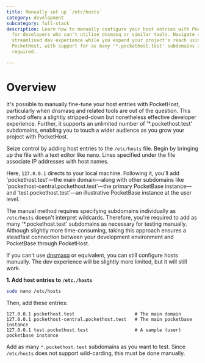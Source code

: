 ```yaml
---
title: Manually set up `/etc/hosts`
category: development
subcategory: full-stack
description: Learn how to manually configure your host entries with PocketHost
  for developers who can't utilize dnsmasq or similar tools. Navigate a slightly
  streamlined dev experience while you expand your project's reach using
  PocketHost, with support for as many '*.pockethost.test' subdomains as
  required.

---
```


# Overview

It's possible to manually fine-tune your host entries with PocketHost, particularly when dnsmasq and related tools are out of the question. This method offers a slightly stripped-down but nonetheless effective developer experience. Further, it supports an unlimited number of '*.pockethost.test' subdomains, enabling you to touch a wider audience as you grow your project with PocketHost.

Seize control by adding host entries to the `/etc/hosts` file. Begin by bringing up the file with a text editor like nano. Lines specified under the file associate IP addresses with host names.

Here, `127.0.0.1` directs to your local machine. Following it, you'll add 'pockethost.test'—the main domain—along with other subdomains like 'pockethost-central.pockethost.test'—the primary PocketBase instance—and 'test.pockethost.test'—an illustrative PocketBase instance at the user level.

The manual method requires specifying subdomains individually as `/etc/hosts` doesn't interpret wildcards. Therefore, you're required to add as many '*.pockethost.test' subdomains as necessary for testing manually. Although slightly more time-consuming, taking this approach ensures a steadfast connection between your development environment and PocketBase through PocketHost.


If you can't use [dnsmasq](/docs/development/full-stack/dnsmasq/) or equivalent, you can still configure hosts manually. The dev experience will be slightly more limited, but it will still work.

**1. Add host entries to `/etc./hosts`**

```bash
sudo nano /etc/hosts
```

Then, add these entries:

```
127.0.0.1 pockethost.test                      # The main domain
127.0.0.1 pockethost-central.pockethost.test   # The main pocketbase instance
127.0.0.1 test.pockethost.test                 # A sample (user) pocketbase instance
```

Add as many `*.pockethost.test` subdomains as you want to test. Since `/etc/hosts` does not support wild-carding, this must be done manually.
